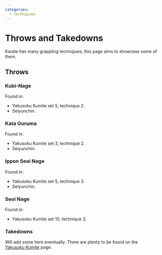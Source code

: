 ```yaml
---
categories:
  - Technqiues
---
```


# Throws and Takedowns

Karate has many grappling technqiues, this page aims to showcase some of them.

## Throws

### Kubi-Nage

<Wiki-Video url="https://www.youtube.com/watch?v=F-4fyNwx52w" />

Found in:

- Yakusoku Kumite set 5, technique 2.
- Seiyunchin.

### Kata Guruma

<Wiki-Video url="https://www.youtube.com/watch?v=wRiFwMLCjPg" />

Found in:

- Yakusoku Kumite set 3, technique 2.
- Seiyunchin.

### Ippon Seoi Nage

<Wiki-Video url="https://www.youtube.com/watch?v=OmKfUXAAdZ0" />

Found in:

- Yakusoku Kumite set 5, technique 3.
- Seiyunchin.

### Seoi Nage

<Wiki-Video url="https://www.youtube.com/watch?v=_-5Un6jLtRY" />

Found in:

- Yakusoku Kumite set 10, technique 3.

### Takedowns

Will add some here eventually. There are plenty to be found on the [Yakusoku Kumite](/yakusoku-kumite/) page.
